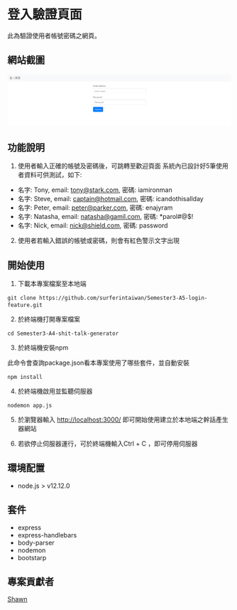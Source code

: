 # 登入驗證頁面
此為驗證使用者帳號密碼之網頁。

## 網站截圖
![網站截圖](https://github.com/surferintaiwan/Semester3-A5-login-feature/blob/master/screenshot%20of%20website.png?raw=true)

## 功能說明
1. 使用者輸入正確的帳號及密碼後，可跳轉至歡迎頁面
系統內已設計好5筆使用者資料可供測試，如下:

* 名字: Tony, email: tony@stark.com, 密碼: iamironman
* 名字: Steve, email: captain@hotmail.com, 密碼: icandothisallday
* 名字: Peter, email: peter@parker.com, 密碼: enajyram
* 名字: Natasha, email: natasha@gamil.com, 密碼: *parol#@$!
* 名字: Nick, email: nick@shield.com, 密碼: password
2. 使用者若輸入錯誤的帳號或密碼，則會有紅色警示文字出現


## 開始使用
1. 下載本專案檔案至本地端
```
git clone https://github.com/surferintaiwan/Semester3-A5-login-feature.git
```
2. 於終端機打開專案檔案
```
cd Semester3-A4-shit-talk-generator
```
3. 於終端機安裝npm

此命令會查詢package.json看本專案使用了哪些套件，並自動安裝
```
npm install
```
4. 於終端機啟用並監聽伺服器
```
nodemon app.js
```
5. 於瀏覽器輸入 [http://localhost:3000/](http://localhost:3000/) 即可開始使用建立於本地端之幹話產生器網站

6. 若欲停止伺服器運行，可於終端機輸入Ctrl + C ，即可停用伺服器

## 環境配置
* node.js > v12.12.0

## 套件
* express
* express-handlebars
* body-parser
* nodemon
* bootstarp

## 專案貢獻者
[Shawn](https://github.com/surferintaiwan)